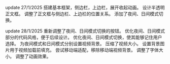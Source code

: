 update 27/1/2025
搭建基本框架，侧边栏，上边栏，展开收起动画。
设计半透明正文框。
调整了正文框与侧边栏、上边栏的位置关系。
添加了夜间、日间模式切换。

update 28/1/2025
重新调整了夜间、日间模式切换的按钮。
优化夜间、日间模式部分的代码风格，便于后续设计。
优化夜间、日间模式切换，使其能够记住用户选择。
为夜间模式和日间模式分别设置视频背景。
压缩了视频大小。
设置背景图片用于视频加载前填充。
尝试移动端适配，移除移动端视频背景。
调整了字体大小。
调整了动画效果。
